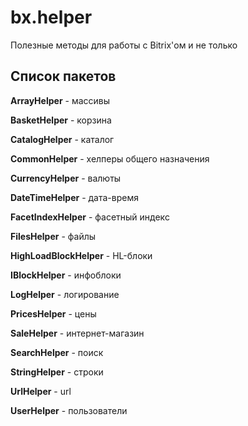 # bx.helper
Полезные методы для работы с Bitrix'ом и не только

## Список пакетов

**ArrayHelper** - массивы


**BasketHelper** - корзина

**CatalogHelper** - каталог

**CommonHelper** - хелперы общего назначения

**CurrencyHelper** - валюты

**DateTimeHelper** - дата-время

**FacetIndexHelper** - фасетный индекс

**FilesHelper** - файлы

**HighLoadBlockHelper** - HL-блоки

**IBlockHelper** - инфоблоки

**LogHelper** - логирование

**PricesHelper** - цены

**SaleHelper** - интернет-магазин

**SearchHelper** - поиск

**StringHelper** - строки

**UrlHelper** - url

**UserHelper** - пользователи
